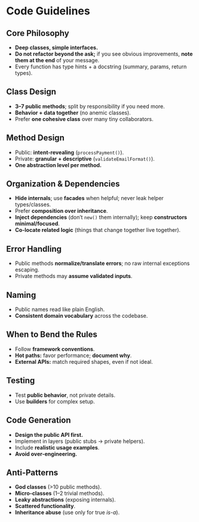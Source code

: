 # Code Guidelines

## Core Philosophy
- **Deep classes, simple interfaces.**
- **Do not refactor beyond the ask;** if you see obvious improvements, **note them at the end** of your message.
- Every function has type hints + a docstring (summary, params, return types).

## Class Design
- **3–7 public methods**; split by responsibility if you need more.
- **Behavior + data together** (no anemic classes).
- Prefer **one cohesive class** over many tiny collaborators.

## Method Design
- Public: **intent-revealing** (`processPayment()`).
- Private: **granular + descriptive** (`validateEmailFormat()`).
- **One abstraction level per method.**

## Organization & Dependencies
- **Hide internals**; use **facades** when helpful; never leak helper types/classes.
- Prefer **composition over inheritance**.
- **Inject dependencies** (don’t `new()` them internally); keep **constructors minimal/focused**.
- **Co-locate related logic** (things that change together live together).

## Error Handling
- Public methods **normalize/translate errors**; no raw internal exceptions escaping.
- Private methods may **assume validated inputs**.

## Naming
- Public names read like plain English.
- **Consistent domain vocabulary** across the codebase.

## When to Bend the Rules
- Follow **framework conventions**.
- **Hot paths:** favor performance; **document why**.
- **External APIs:** match required shapes, even if not ideal.

## Testing
- Test **public behavior**, not private details.
- Use **builders** for complex setup.

## Code Generation
- **Design the public API first.**
- Implement in layers (public stubs → private helpers).
- Include **realistic usage examples**.
- **Avoid over-engineering.**

## Anti-Patterns
- **God classes** (>10 public methods).
- **Micro-classes** (1–2 trivial methods).
- **Leaky abstractions** (exposing internals).
- **Scattered functionality**.
- **Inheritance abuse** (use only for true *is-a*).